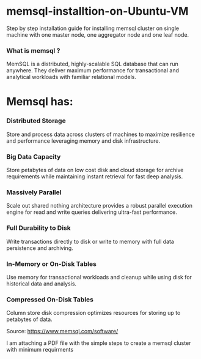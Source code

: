 # memsql-installtion-on-Ubuntu-VM
Step by step installation guide for installing memsql cluster on single machine with one master node, one aggregator node and one leaf node.

### What is memsql ?
MemSQL is a distributed, highly-scalable SQL database that can run anywhere. They deliver maximum performance for transactional and analytical workloads with familiar relational models.

# Memsql has:
### Distributed Storage
Store and process data across clusters of machines to maximize resilience and performance leveraging memory and disk infrastructure.
### Big Data Capacity
Store petabytes of data on low cost disk and cloud storage for archive requirements while maintaining instant retrieval for fast deep analysis.
### Massively Parallel
Scale out shared nothing architecture provides a robust parallel execution engine for read and write queries delivering ultra-fast performance.
### Full Durability to Disk
Write transactions directly to disk or write to memory with full data persistence and archiving.
### In-Memory or On-Disk Tables
Use memory for transactional workloads and cleanup while using disk for historical data and analysis.
### Compressed On-Disk Tables
Column store disk compression optimizes resources for storing up to petabytes of data.

Source: https://www.memsql.com/software/ 

I am attaching a PDF file with the simple steps to create a memsql cluster with minimum requirments


